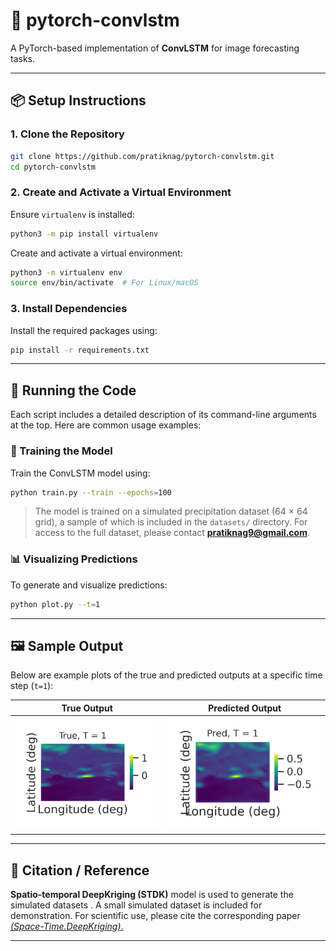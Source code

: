 
# 🔁 pytorch-convlstm  
A PyTorch-based implementation of **ConvLSTM** for image forecasting tasks.

---

## 📦 Setup Instructions

### 1. Clone the Repository
```bash
git clone https://github.com/pratiknag/pytorch-convlstm.git
cd pytorch-convlstm
````

### 2. Create and Activate a Virtual Environment

Ensure `virtualenv` is installed:

```bash
python3 -m pip install virtualenv
```

Create and activate a virtual environment:

```bash
python3 -m virtualenv env
source env/bin/activate  # For Linux/macOS
```

### 3. Install Dependencies

Install the required packages using:

```bash
pip install -r requirements.txt
```

---

## 🚀 Running the Code

Each script includes a detailed description of its command-line arguments at the top. Here are common usage examples:

### 🔧 Training the Model

Train the ConvLSTM model using:

```bash
python train.py --train --epochs=100
```

> The model is trained on a simulated precipitation dataset (64 × 64 grid), a sample of which is included in the `datasets/` directory.
> For access to the full dataset, please contact **[pratiknag9@gmail.com](mailto:pratiknag9@gmail.com)**.

### 📊 Visualizing Predictions

To generate and visualize predictions:

```bash
python plot.py --t=1
```

---

## 🖼️ Sample Output

Below are example plots of the true and predicted outputs at a specific time step (`t=1`):

|          True Output             |            Predicted Output           |
| :------------------------------: | :-----------------------------------: |
| ![True Output](plots/1-true.png) | ![Predicted Output](plots/1-pred.png) |

---

## 📝 Citation / Reference

**Spatio-temporal DeepKriging (STDK)** model is used to generate the simulated datasets .
A small simulated dataset is included for demonstration. For scientific use, please cite the corresponding paper [*(Space-Time.DeepKriging)*.](https://www.sciencedirect.com/science/article/abs/pii/S2211675323000489)

---


